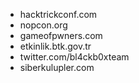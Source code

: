 - hacktrickconf.com
- nopcon.org
- gameofpwners.com
- etkinlik.btk.gov.tr
- twitter.com/bl4ckb0xteam
- siberkulupler.com

